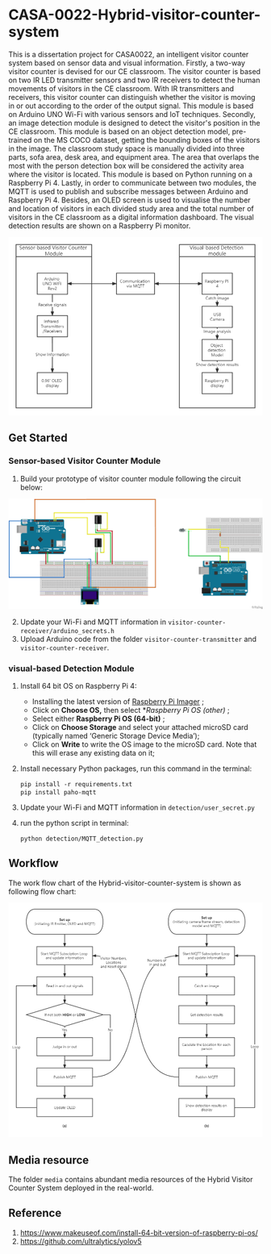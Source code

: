 # CASA-0022-Hybrid-visitor-counter-system

This is a dissertation project for CASA0022, an intelligent visitor counter system based on sensor data and visual information. Firstly, a two-way visitor counter is devised for our CE classroom. The visitor counter is based on two IR LED transmitter sensors and two IR receivers to detect the human movements of visitors in the CE classroom. With IR transmitters and receivers, this visitor counter can distinguish whether the visitor is moving in or out according to the order of the output signal. This module is based on Arduino UNO Wi-Fi with various sensors and IoT techniques. Secondly, an image detection module is designed to detect the visitor's position in the CE classroom. This module is based on an object detection model, pre-trained on the MS COCO dataset, getting the bounding boxes of the visitors in the image. The classroom study space is manually divided into three parts, sofa area, desk area, and equipment area. The area that overlaps the most with the person detection box will be considered the activity area where the visitor is located. This module is based on Python running on a Raspberry Pi 4. Lastly, in order to communicate between two modules, the MQTT is used to publish and subscribe messages between Arduino and Raspberry Pi 4. Besides, an OLED screen is used to visualise the number and location of visitors in each divided study area and the total number of visitors in the CE classroom as a digital information dashboard. The visual detection results are shown on a Raspberry Pi monitor.

![](.//media//system_workflow.png)

## Get Started

### Sensor-based Visitor Counter Module

1. Build your prototype of visitor counter module following the circuit below:

![](.//media//visitor_counter_3.png)

2. Update your Wi-Fi and MQTT information in `visitor-counter-receiver/arduino_secrets.h`
3. Upload Arduino code from the folder `visitor-counter-transmitter` and `visitor-counter-receiver`.

### visual-based Detection Module

1. Install 64 bit OS on Raspberry Pi 4:
   - Installing the latest version of  [Raspberry Pi Imager](https://www.raspberrypi.org/software/) ;
   - Click on **Choose OS,** then select **Raspberry Pi OS (other)* ;
   - Select either **Raspberry Pi OS (64-bit)** ;
   - Click on **Choose Storage** and select your attached microSD card (typically named ‘Generic Storage Device Media’);
   - Click on **Write** to write the OS image to the microSD card. Note that this will erase any existing data on it;

2. Install necessary Python packages, run this command in the terminal:

   ```
   pip install -r requirements.txt
   pip install paho-mqtt
   ```

3. Update your Wi-Fi and MQTT information in `detection/user_secret.py`

4. run the python script in terminal:

   ``` 
   python detection/MQTT_detection.py
   ```

## Workflow

The work flow chart of the Hybrid-visitor-counter-system is shown as following flow chart:

![](.//media//communication_flow_chart.png)

## Media resource

The folder `media` contains abundant media resources of the Hybrid Visitor Counter System deployed in the real-world.

## Reference

1. https://www.makeuseof.com/install-64-bit-version-of-raspberry-pi-os/
2. https://github.com/ultralytics/yolov5
